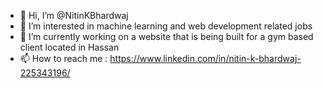 - 👋 Hi, I’m @NitinKBhardwaj
- 👀 I’m interested in machine learning and web development related jobs
- 🌱 I’m currently working on a website that is being built for a gym based client located in Hassan
- 📫 How to reach me : https://www.linkedin.com/in/nitin-k-bhardwaj-225343196/

<!---
LoneSurvivor/LoneSurvivor is a ✨ special ✨ repository because its `README.md` (this file) appears on your GitHub profile.
You can click the Preview link to take a look at your changes.
--->
